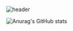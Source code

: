 ![header](https://capsule-render.vercel.app/api?type=waving&color=auto&height=250&section=header&text=React%20JavaScript%20TypeScript&fontSize=60)


![Anurag's GitHub stats](https://github-readme-stats.vercel.app/api?username=Whyukim&theme=dark&show_icons=true)
